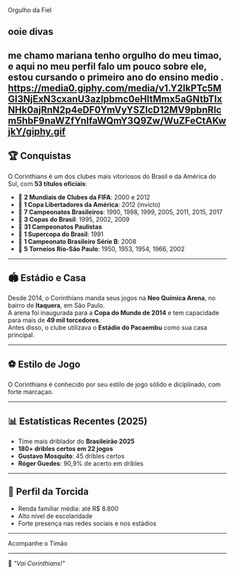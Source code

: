  Orgulho da Fiel

## ooie divas

me chamo mariana tenho orgulho do meu timao, e aqui no meu perfil falo um pouco sobre ele, estou cursando o primeiro ano do ensino medio .
https://media0.giphy.com/media/v1.Y2lkPTc5MGI3NjExN3cxanU3azlpbmc0eHltMmx5aGNtbTIxNHk0ajRnN2p4eDF0YmVyYSZlcD12MV9pbnRlcm5hbF9naWZfYnlfaWQmY3Q9Zw/WuZFeCtAKwjkY/giphy.gif
---

## 🏆 Conquistas

O Corinthians é um dos clubes mais vitoriosos do Brasil e da América do Sul, com **53 títulos oficiais**:

- 🥇 **2 Mundiais de Clubes da FIFA**: 2000 e 2012  
- 🥇 **1 Copa Libertadores da América**: 2012 (invicto)  
- 🥇 **7 Campeonatos Brasileiros**: 1990, 1998, 1999, 2005, 2011, 2015, 2017  
- 🥇 **3 Copas do Brasil**: 1995, 2002, 2009  
- 🥇 **31 Campeonatos Paulistas**  
- 🥇 **1 Supercopa do Brasil**: 1991  
- 🥇 **1 Campeonato Brasileiro Série B**: 2008  
- 🥇 **5 Torneios Rio-São Paulo**: 1950, 1953, 1954, 1966, 2002  

---

## 🏟️ Estádio e Casa

Desde 2014, o Corinthians manda seus jogos na **Neo Química Arena**, no bairro de **Itaquera**, em São Paulo.  
A arena foi inaugurada para a **Copa do Mundo de 2014** e tem capacidade para mais de **49 mil torcedores**.  
Antes disso, o clube utilizava o **Estádio do Pacaembu** como sua casa principal.

---

## ⚽ Estilo de Jogo

O Corinthians é conhecido por seu estilo de jogo sólido e diciplinado, com forte marcaçao.

---

## 📊 Estatísticas Recentes (2025)

- Time mais driblador do **Brasileirão 2025**
- **180+ dribles certos em 22 jogos**
- **Gustavo Mosquito**: 45 dribles certos  
- **Róger Guedes**: 90,9% de acerto em dribles


---

## 👥 Perfil da Torcida

- Renda familiar média: até R$ 8.800
- Alto nível de escolaridade
- Forte presença nas redes sociais e nos estádios


---
 Acompanhe o Timão

---

💬 *"Vai Corinthians!"*
